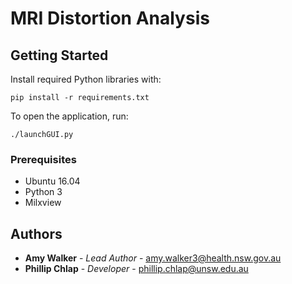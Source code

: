 # MRI Distortion Analysis



## Getting Started

Install required Python libraries with:

```
pip install -r requirements.txt
```

To open the application, run:

```
./launchGUI.py
```

### Prerequisites

- Ubuntu 16.04
- Python 3
- Milxview

## Authors

* **Amy Walker** - *Lead Author* - [amy.walker3@health.nsw.gov.au](amy.walker3@health.nsw.gov.au)
* **Phillip Chlap** - *Developer* - [phillip.chlap@unsw.edu.au](phillip.chlap@unsw.edu.au)